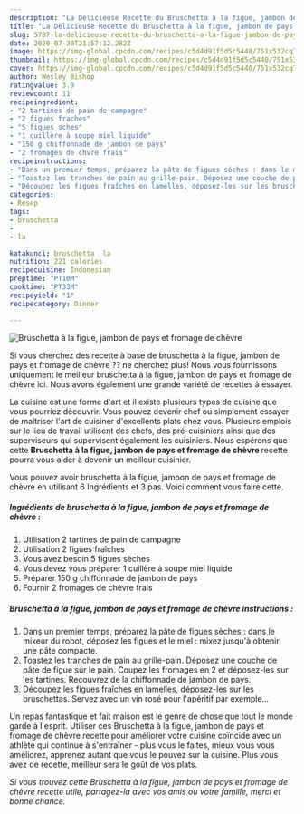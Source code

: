 ```yaml
---
description: "La Délicieuse Recette du Bruschetta à la figue, jambon de pays et fromage de chèvre"
title: "La Délicieuse Recette du Bruschetta à la figue, jambon de pays et fromage de chèvre"
slug: 5787-la-delicieuse-recette-du-bruschetta-a-la-figue-jambon-de-pays-et-fromage-de-chevre
date: 2020-07-30T21:57:12.282Z
image: https://img-global.cpcdn.com/recipes/c5d4d91f5d5c5440/751x532cq70/bruschetta-a-la-figue-jambon-de-pays-et-fromage-de-chevre-photo-principale-de-la-recette.jpg
thumbnail: https://img-global.cpcdn.com/recipes/c5d4d91f5d5c5440/751x532cq70/bruschetta-a-la-figue-jambon-de-pays-et-fromage-de-chevre-photo-principale-de-la-recette.jpg
cover: https://img-global.cpcdn.com/recipes/c5d4d91f5d5c5440/751x532cq70/bruschetta-a-la-figue-jambon-de-pays-et-fromage-de-chevre-photo-principale-de-la-recette.jpg
author: Wesley Bishop
ratingvalue: 3.9
reviewcount: 11
recipeingredient:
- "2 tartines de pain de campagne"
- "2 figues fraches"
- "5 figues sches"
- "1 cuillère à soupe miel liquide"
- "150 g chiffonnade de jambon de pays"
- "2 fromages de chvre frais"
recipeinstructions:
- "Dans un premier temps, préparez la pâte de figues sèches : dans le mixeur du robot, déposez les figues et le miel : mixez jusqu&#39;à obtenir une pâte compacte."
- "Toastez les tranches de pain au grille-pain. Déposez une couche de pâte de figue sur le pain. Coupez les fromages en 2 et déposez-les sur les tartines. Recouvrez de la chiffonnade de jambon de pays."
- "Découpez les figues fraîches en lamelles, déposez-les sur les bruschettas. Servez avec un vin rosé pour l&#39;apéritif par exemple..."
categories:
- Resep
tags:
- bruschetta
- 
- la

katakunci: bruschetta  la 
nutrition: 221 calories
recipecuisine: Indonesian
preptime: "PT10M"
cooktime: "PT33M"
recipeyield: "1"
recipecategory: Dinner

---
```



![Bruschetta à la figue, jambon de pays et fromage de chèvre](https://img-global.cpcdn.com/recipes/c5d4d91f5d5c5440/751x532cq70/bruschetta-a-la-figue-jambon-de-pays-et-fromage-de-chevre-photo-principale-de-la-recette.jpg)

Si vous cherchez des recette à base de bruschetta à la figue, jambon de pays et fromage de chèvre ?? ne cherchez plus! Nous vous fournissons uniquement le meilleur bruschetta à la figue, jambon de pays et fromage de chèvre ici. Nous avons également une grande variété de recettes à essayer.

La cuisine est une forme d'art et il existe plusieurs types de cuisine que vous pourriez découvrir. Vous pouvez devenir chef ou simplement essayer de maîtriser l'art de cuisiner d'excellents plats chez vous. Plusieurs emplois sur le lieu de travail utilisent des chefs, des pré-cuisiniers ainsi que des superviseurs qui supervisent également les cuisiniers. Nous espérons que cette <strong> Bruschetta à la figue, jambon de pays et fromage de chèvre </strong> recette pourra vous aider à devenir un meilleur cuisinier.

<!--inarticleads1-->

Vous pouvez avoir bruschetta à la figue, jambon de pays et fromage de chèvre en utilisant 6 Ingrédients et 3 pas. Voici comment vous faire cette.

##### Ingrédients de bruschetta à la figue, jambon de pays et fromage de chèvre :

1. Utilisation 2 tartines de pain de campagne
1. Utilisation 2 figues fraîches
1. Vous avez besoin 5 figues sèches
1. Vous devez vous préparer 1 cuillère à soupe miel liquide
1. Préparer 150 g chiffonnade de jambon de pays
1. Fournir 2 fromages de chèvre frais




<!--inarticleads2-->

##### Bruschetta à la figue, jambon de pays et fromage de chèvre instructions :

1. Dans un premier temps, préparez la pâte de figues sèches : dans le mixeur du robot, déposez les figues et le miel : mixez jusqu&#39;à obtenir une pâte compacte.
1. Toastez les tranches de pain au grille-pain. Déposez une couche de pâte de figue sur le pain. Coupez les fromages en 2 et déposez-les sur les tartines. Recouvrez de la chiffonnade de jambon de pays.
1. Découpez les figues fraîches en lamelles, déposez-les sur les bruschettas. Servez avec un vin rosé pour l&#39;apéritif par exemple...




<!--inarticleads1-->

<p>
Un repas fantastique et fait maison est le genre de chose que tout le monde garde à l'esprit. Utiliser ces Bruschetta à la figue, jambon de pays et fromage de chèvre recette pour améliorer votre cuisine coïncide avec un athlète qui continue à s'entraîner - plus vous le faites, mieux vous vous améliorez, apprenez autant que vous le pouvez sur la cuisine. Plus vous avez de recette, meilleur sera le goût de vos plats.
</p>

<p>
<i>Si vous trouvez cette Bruschetta à la figue, jambon de pays et fromage de chèvre recette utile, partagez-la avec vos amis ou votre famille, merci et bonne chance.</i>
</p>
